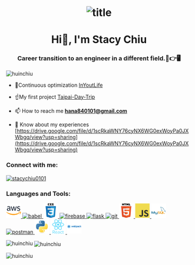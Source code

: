 <h1 align="center"><img alt="title" src="https://media.istockphoto.com/id/1217026295/ja/%E3%82%B9%E3%83%88%E3%83%83%E3%82%AF%E3%83%95%E3%82%A9%E3%83%88/%E7%B4%99%E3%83%94%E3%83%B3%E3%82%AF%E3%81%AE%E8%83%8C%E6%99%AF%E3%81%AB%E3%82%B9%E3%83%86%E3%83%83%E3%83%97%E9%9A%8E%E6%AE%B5%E3%81%A8%E3%81%97%E3%81%A6%E6%9C%A8%E8%A3%BD%E3%83%96%E3%83%AD%E3%83%83%E3%82%AF%E3%81%AE%E7%A9%8D%E3%81%BF%E9%87%8D%E3%81%AD%E3%82%92%E9%85%8D%E7%BD%AE%E3%81%99%E3%82%8B%E7%94%B7%E3%81%AE%E6%89%8B%E3%82%92%E9%96%89%E3%81%98%E3%81%BE%E3%81%99%E3%83%93%E3%82%B8%E3%83%8D%E3%82%B9%E3%82%B3%E3%83%B3%E3%82%BB%E3%83%97%E3%83%88%E3%81%AE%E6%88%90%E9%95%B7%E6%88%90%E5%8A%9F%E3%83%97%E3%83%AD%E3%82%BB%E3%82%B9%E3%82%B3%E3%83%94%E3%83%BC%E3%82%B9%E3%83%9A%E3%83%BC%E3%82%B9.jpg?s=170667a&w=0&k=20&c=RQmvRXHMNX1xNIRT9IWs7544KRkUd5r5ZSvCxh6z0EA="></h1>
<h1 align="center">Hi👋, I'm Stacy Chiu</h1>
<h3 align="center">Career transition to an engineer in a different field.💉👉🖥</h3>

<p align="left"> <img src="https://komarev.com/ghpvc/?username=huinchiu&label=Profile%20views&color=0e75b6&style=flat" alt="huinchiu" /> </p>

- 👊Continuous optimization [InYoutLife](https://inyourlife-716bb.web.app/)

- ☝My first project [Taipai-Day-Trip](http://3.113.79.51:3000/)

- 📫 How to reach me **hana840101@gmail.com**

- 📄 Know about my experiences [https://drive.google.com/file/d/1scRkaWNY76cyNX6WG0exWoyPa0JXWbgq/view?usp=sharing](https://drive.google.com/file/d/1scRkaWNY76cyNX6WG0exWoyPa0JXWbgq/view?usp=sharing)

<h3 align="left">Connect with me:</h3>
<p align="left">
<a href="https://linkedin.com/in/stacychiu0101" target="blank"><img align="center" src="https://raw.githubusercontent.com/rahuldkjain/github-profile-readme-generator/master/src/images/icons/Social/linked-in-alt.svg" alt="stacychiu0101" height="30" width="40" /></a>
</p>

<h3 align="left">Languages and Tools:</h3>
<p align="left"> <a href="https://aws.amazon.com" target="_blank" rel="noreferrer"> <img src="https://raw.githubusercontent.com/devicons/devicon/master/icons/amazonwebservices/amazonwebservices-original-wordmark.svg" alt="aws" width="40" height="40"/> </a> <a href="https://babeljs.io/" target="_blank" rel="noreferrer"> <img src="https://www.vectorlogo.zone/logos/babeljs/babeljs-icon.svg" alt="babel" width="40" height="40"/> </a> <a href="https://www.w3schools.com/css/" target="_blank" rel="noreferrer"> <img src="https://raw.githubusercontent.com/devicons/devicon/master/icons/css3/css3-original-wordmark.svg" alt="css3" width="40" height="40"/> </a> <a href="https://firebase.google.com/" target="_blank" rel="noreferrer"> <img src="https://www.vectorlogo.zone/logos/firebase/firebase-icon.svg" alt="firebase" width="40" height="40"/> </a> <a href="https://flask.palletsprojects.com/" target="_blank" rel="noreferrer"> <img src="https://www.vectorlogo.zone/logos/pocoo_flask/pocoo_flask-icon.svg" alt="flask" width="40" height="40"/> </a> <a href="https://git-scm.com/" target="_blank" rel="noreferrer"> <img src="https://www.vectorlogo.zone/logos/git-scm/git-scm-icon.svg" alt="git" width="40" height="40"/> </a> <a href="https://www.w3.org/html/" target="_blank" rel="noreferrer"> <img src="https://raw.githubusercontent.com/devicons/devicon/master/icons/html5/html5-original-wordmark.svg" alt="html5" width="40" height="40"/> </a> <a href="https://developer.mozilla.org/en-US/docs/Web/JavaScript" target="_blank" rel="noreferrer"> <img src="https://raw.githubusercontent.com/devicons/devicon/master/icons/javascript/javascript-original.svg" alt="javascript" width="40" height="40"/> </a> <a href="https://www.mysql.com/" target="_blank" rel="noreferrer"> <img src="https://raw.githubusercontent.com/devicons/devicon/master/icons/mysql/mysql-original-wordmark.svg" alt="mysql" width="40" height="40"/> </a> <a href="https://postman.com" target="_blank" rel="noreferrer"> <img src="https://www.vectorlogo.zone/logos/getpostman/getpostman-icon.svg" alt="postman" width="40" height="40"/> </a> <a href="https://www.python.org" target="_blank" rel="noreferrer"> <img src="https://raw.githubusercontent.com/devicons/devicon/master/icons/python/python-original.svg" alt="python" width="40" height="40"/> </a> <a href="https://reactjs.org/" target="_blank" rel="noreferrer"> <img src="https://raw.githubusercontent.com/devicons/devicon/master/icons/react/react-original-wordmark.svg" alt="react" width="40" height="40"/> </a> <a href="https://webpack.js.org" target="_blank" rel="noreferrer"> <img src="https://raw.githubusercontent.com/devicons/devicon/d00d0969292a6569d45b06d3f350f463a0107b0d/icons/webpack/webpack-original-wordmark.svg" alt="webpack" width="40" height="40"/> </a> </p>

<p><img align="left" src="https://github-readme-stats.vercel.app/api/top-langs?username=huinchiu&show_icons=true&locale=en&layout=compact" alt="huinchiu" /></p>

<p>&nbsp;<img align="center" src="https://github-readme-stats.vercel.app/api?username=huinchiu&show_icons=true&locale=en" alt="huinchiu" /></p>

<p><img align="center" src="https://github-readme-streak-stats.herokuapp.com/?user=huinchiu&" alt="huinchiu" /></p>
